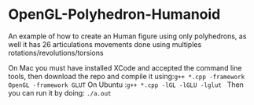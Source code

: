 # OpenGL-Polyhedron-Humanoid
An example of how to create an Human figure using only polyhedrons, as well it has 26 articulations movements done using multiples rotations/revolutions/torsions


On Mac you must have installed XCode and accepted the command line tools, then download the repo and compile it using:```g++ *.cpp -framework OpenGL -framework GLUT```
On Ubuntu :```g++ *.cpp -lGL -lGLU -lglut ``` Then you can run it by doing:  ```./a.out```
